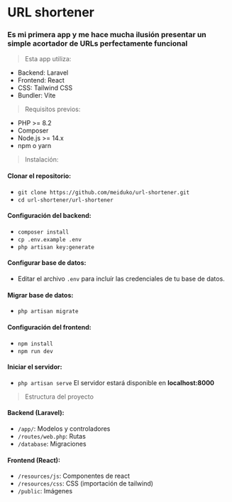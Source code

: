 # URL shortener

### Es mi primera app y me hace mucha ilusión presentar un simple acortador de URLs perfectamente funcional

> Esta app utiliza:

- Backend: Laravel
- Frontend: React
- CSS: Tailwind CSS
- Bundler: Vite

> Requisitos previos:
- PHP >= 8.2
- Composer
- Node.js >= 14.x
- npm o yarn

> Instalación:
#### Clonar el repositorio:

- `git clone https://github.com/meiduko/url-shortener.git`
- `cd url-shortener/url-shortener`

#### Configuración del backend:

- `composer install`
- `cp .env.example .env`
- `php artisan key:generate`

#### Configurar base de datos:

- Editar el archivo `.env` para incluír las credenciales de tu base de datos.

#### Migrar base de datos:

- `php artisan migrate`

#### Configuración del frontend:

- `npm install`
- `npm run dev`

#### Iniciar el servidor:

- `php artisan serve`
  El servidor estará disponible en **localhost:8000**

> Estructura del proyecto
#### Backend (Laravel):

- `/app/`: Modelos y controladores
- `/routes/web.php`: Rutas
- `/database`: Migraciones

#### Frontend (React):

- `/resources/js`: Componentes de react
- `/resources/css`: CSS (importación de tailwind)
- `/public`: Imágenes
